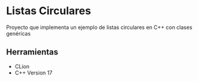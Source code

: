 # Listas Circulares

Proyecto que implementa un ejemplo de listas circulares en C++ con clases genéricas

## Herramientas

- CLion
- C++ Version 17
